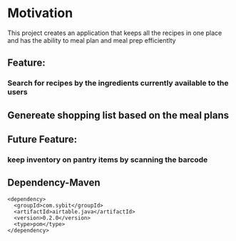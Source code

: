  

# Motivation
This project creates an application that keeps all the recipes in one place and has the ability to meal plan and meal prep efficientlty

## Feature: 
### Search for recipes by the ingredients currently available to the users
## Genereate shopping list based on the meal plans

## Future Feature:
### keep inventory on pantry items by scanning the barcode

## Dependency-Maven
```
<dependency>
  <groupId>com.sybit</groupId>
  <artifactId>airtable.java</artifactId>
  <version>0.2.0</version>
  <type>pom</type>
</dependency>
```
